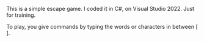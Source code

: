 This is a simple escape game. I coded it in C#, on Visual Studio 2022. Just for training.

To play, you give commands by typing the words or characters in between [ ].

